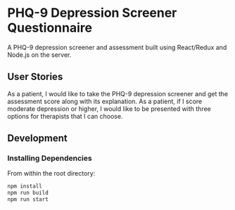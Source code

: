 # PHQ-9 Depression Screener Questionnaire
A PHQ-9 depression screener and assessment built using React/Redux and Node.js on the server.

## User Stories
As a patient, I would like to take the PHQ-9 depression screener and get the assessment score along with its explanation.
As a patient, if I score moderate depression or higher, I would like to be presented with three options for therapists that I can choose.


## Development

### Installing Dependencies

From within the root directory:

```sh
npm install
npm run build
npm run start
```
